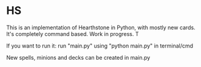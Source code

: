 # HS

This is an implementation of Hearthstone in Python, with mostly new cards. It's completely command based. Work in progress.
T

If you want to run it:
  run "main.py" using "python main.py" in terminal/cmd
 
New spells, minions and decks can be created in main.py
